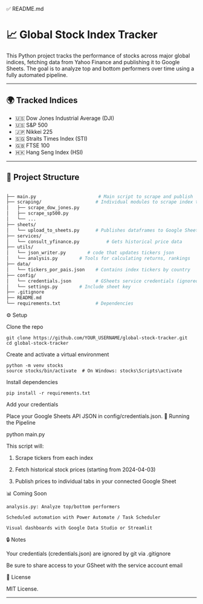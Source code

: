 ✅ README.md

# 📈 Global Stock Index Tracker

This Python project tracks the performance of stocks across major global indices, fetching data from Yahoo Finance and publishing it to Google Sheets. The goal is to analyze top and bottom performers over time using a fully automated pipeline.

---

## 🌍 Tracked Indices

- 🇺🇸 Dow Jones Industrial Average (DJI)
- 🇺🇸 S&P 500
- 🇯🇵 Nikkei 225
- 🇸🇬 Straits Times Index (STI)
- 🇬🇧 FTSE 100
- 🇭🇰 Hang Seng Index (HSI)

---

## 🔧 Project Structure


```bash

├── main.py                       # Main script to scrape and publish
├── scraping/                    # Individual modules to scrape index tickers
│   ├── scrape_dow_jones.py
│   ├── scrape_sp500.py
│   └── ...
├── sheets/
│   └── upload_to_sheets.py      # Publishes dataframes to Google Sheets
├── services/
│   └── consult_yfinance.py          # Gets historical price data
├── utils/
│   └── json_writer.py        # code that updates tickers json
│   └── analysis.py        # Tools for calculating returns, rankings
├── data/
│   └── tickers_por_pais.json    # Contains index tickers by country
├── config/
│   └── credentials.json         # GSheets service credentials (ignored)
│   └── settings.py        # Include sheet key
├── .gitignore
├── README.md
└── requirements.txt             # Dependencies
```

⚙️ Setup

Clone the repo

    git clone https://github.com/YOUR_USERNAME/global-stock-tracker.git
    cd global-stock-tracker

Create and activate a virtual environment

    python -m venv stocks
    source stocks/bin/activate  # On Windows: stocks\Scripts\activate

Install dependencies

    pip install -r requirements.txt

Add your credentials

Place your Google Sheets API JSON in config/credentials.json.
🚀 Running the Pipeline

python main.py

This script will:

1. Scrape tickers from each index

2. Fetch historical stock prices (starting from 2024-04-03)

3. Publish prices to individual tabs in your connected Google Sheet

📊 Coming Soon

    analysis.py: Analyze top/bottom performers

    Scheduled automation with Power Automate / Task Scheduler

    Visual dashboards with Google Data Studio or Streamlit

🔒 Notes

Your credentials (credentials.json) are ignored by git via .gitignore

Be sure to share access to your GSheet with the service account email

🤝 License

MIT License.


---
